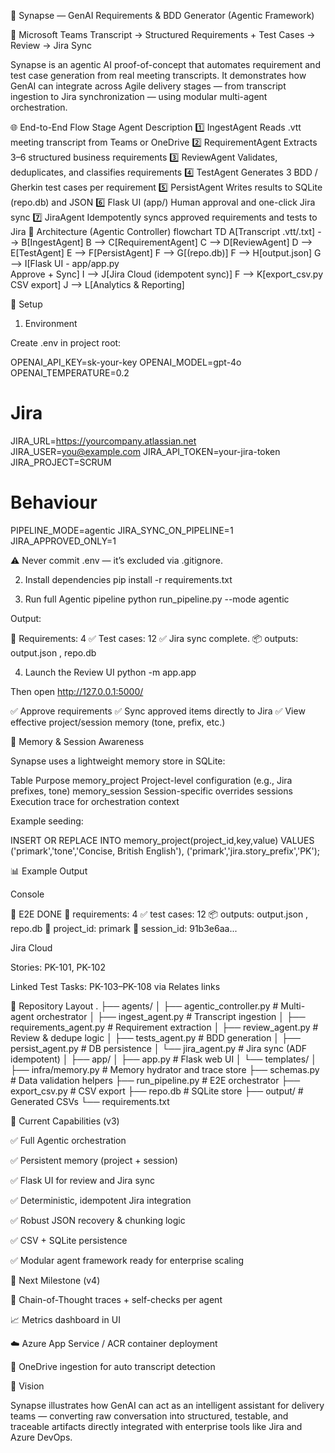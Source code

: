 🤖 Synapse — GenAI Requirements & BDD Generator (Agentic Framework)

🧠 Microsoft Teams Transcript → Structured Requirements + Test Cases → Review → Jira Sync

Synapse is an agentic AI proof-of-concept that automates requirement and test case generation from real meeting transcripts.
It demonstrates how GenAI can integrate across Agile delivery stages — from transcript ingestion to Jira synchronization — using modular multi-agent orchestration.

🌐 End-to-End Flow
Stage	Agent	Description
1️⃣	IngestAgent	Reads .vtt meeting transcript from Teams or OneDrive
2️⃣	RequirementAgent	Extracts 3–6 structured business requirements
3️⃣	ReviewAgent	Validates, deduplicates, and classifies requirements
4️⃣	TestAgent	Generates 3 BDD / Gherkin test cases per requirement
5️⃣	PersistAgent	Writes results to SQLite (repo.db) and JSON
6️⃣	Flask UI (app/)	Human approval and one-click Jira sync
7️⃣	JiraAgent	Idempotently syncs approved requirements and tests to Jira
🧱 Architecture (Agentic Controller)
flowchart TD
    A[Transcript .vtt/.txt] --> B[IngestAgent]
    B --> C[RequirementAgent]
    C --> D[ReviewAgent]
    D --> E[TestAgent]
    E --> F[PersistAgent]
    F --> G[(repo.db)]
    F --> H[output.json]
    G --> I[Flask UI - app/app.py<br>Approve + Sync]
    I --> J[Jira Cloud (idempotent sync)]
    F --> K[export_csv.py<br>CSV export]
    J --> L[Analytics & Reporting]

🔧 Setup
1. Environment

Create .env in project root:

OPENAI_API_KEY=sk-your-key
OPENAI_MODEL=gpt-4o
OPENAI_TEMPERATURE=0.2

# Jira
JIRA_URL=https://yourcompany.atlassian.net
JIRA_USER=you@example.com
JIRA_API_TOKEN=your-jira-token
JIRA_PROJECT=SCRUM

# Behaviour
PIPELINE_MODE=agentic
JIRA_SYNC_ON_PIPELINE=1
JIRA_APPROVED_ONLY=1


⚠️ Never commit .env — it’s excluded via .gitignore.

2. Install dependencies
pip install -r requirements.txt

3. Run full Agentic pipeline
python run_pipeline.py --mode agentic


Output:

🧩 Requirements: 4
✅ Test cases: 12
✅ Jira sync complete.
📦 outputs: output.json , repo.db

4. Launch the Review UI
python -m app.app


Then open http://127.0.0.1:5000/

✅ Approve requirements
✅ Sync approved items directly to Jira
✅ View effective project/session memory (tone, prefix, etc.)

🧠 Memory & Session Awareness

Synapse uses a lightweight memory store in SQLite:

Table	Purpose
memory_project	Project-level configuration (e.g., Jira prefixes, tone)
memory_session	Session-specific overrides
sessions	Execution trace for orchestration context

Example seeding:

INSERT OR REPLACE INTO memory_project(project_id,key,value)
VALUES
 ('primark','tone','Concise, British English'),
 ('primark','jira.story_prefix','PK');

📊 Example Output

Console

🚀 E2E DONE
🧩 requirements: 4
✅ test cases:    12
📦 outputs:       output.json , repo.db
🧭 project_id:    primark
🧾 session_id:    91b3e6aa...


Jira Cloud

Stories: PK-101, PK-102

Linked Test Tasks: PK-103–PK-108 via Relates links

🧩 Repository Layout
.
├── agents/
│   ├── agentic_controller.py     # Multi-agent orchestrator
│   ├── ingest_agent.py           # Transcript ingestion
│   ├── requirements_agent.py     # Requirement extraction
│   ├── review_agent.py           # Review & dedupe logic
│   ├── tests_agent.py            # BDD generation
│   ├── persist_agent.py          # DB persistence
│   └── jira_agent.py             # Jira sync (ADF idempotent)
│
├── app/
│   ├── app.py                    # Flask web UI
│   └── templates/
│
├── infra/memory.py               # Memory hydrator and trace store
├── schemas.py                    # Data validation helpers
├── run_pipeline.py               # E2E orchestrator
├── export_csv.py                 # CSV export
├── repo.db                       # SQLite store
├── output/                       # Generated CSVs
└── requirements.txt

🚀 Current Capabilities (v3)

✅ Full Agentic orchestration

✅ Persistent memory (project + session)

✅ Flask UI for review and Jira sync

✅ Deterministic, idempotent Jira integration

✅ Robust JSON recovery & chunking logic

✅ CSV + SQLite persistence

✅ Modular agent framework ready for enterprise scaling

🔮 Next Milestone (v4)

🧠 Chain-of-Thought traces + self-checks per agent

📈 Metrics dashboard in UI

☁️ Azure App Service / ACR container deployment

📂 OneDrive ingestion for auto transcript detection

🧭 Vision

Synapse illustrates how GenAI can act as an intelligent assistant for delivery teams —
converting raw conversation into structured, testable, and traceable artifacts
directly integrated with enterprise tools like Jira and Azure DevOps.